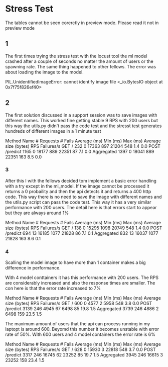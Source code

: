 # Stress Test

The tables cannot be seen corerctly in preview mode. Please read it not in preview mode

## 1

The first times trying the stress test with the locust tool the ml model crashed after a couple of seconds no matter the amount of users or the spawning rate. The same thing happened to other fellows. The error was about loading the image to the model. 

PIL.UnidentifiedImageError: cannot identify image file <_io.BytesIO object at 0x7f75f826ef40>

## 2

The first solution discussed in a support session was to save images with different names. This worked fine getting stable 9 RPS with 200 users but this way the utils.py didn't pass the code test and the stresst test generates hundreds of different images in a 1 minute test

Method	Name	    # Requests	# Fails	Average (ms)	Min (ms)	Max (ms)	Average size (bytes)	RPS	Failures/s
GET	    /	        232	        0	    17363	        897	        21204	    548	                    1.4	    0.0
POST	/predict	1165	    0	    18177	        889	        22351	    87	                    7.1	    0.0
Aggregated	        1397	    0	    18041	        889	        22351	    163	                    8.5	    0.0

### 3

After this I with the fellows decided tom implement a basic error handling with a try except in the ml_model. If the image cannot be processed it returns a 0 probaility and then the api detects it and returns a 400 http code. This way there is no need to save the image with different names and the utils.py script can pass the code test. This way it has a very similar performance with 200 users. The detail here is that errors start to appear but they are always around 1%

Method	Name	    # Requests	# Fails	Average (ms)	Min (ms)	Max (ms)	Average size (bytes)	RPS	Failures/s
GET	    /	        138	        0	    15295	        1098	    20749	    548                 	1.4	    0.0
POST	/predict	694	        13	    16185	        1077	    21828	    86                  	7.1	    0.1
Aggregated	        832	        13	    16037	        1077	    21828	    163	                    8.6	    0.1


### 4

Scalling the model image to have more than 1 container makes a big difference in performance. 

With 4 model conttainers it has this performance with 200 users. The RPS are considerably increased and also the response times are smaller. The con here is that the error rate increased to 7%

Method	Name	    # Requests	# Fails	Average (ms)	Min (ms)	Max (ms)	Average size (bytes)	RPS	Failures/s
GET	    /	        600	        0	    4577	        2	        5958	    548                 	3.8	    0.0
POST	/predict	3139	    246	    4945	        67	        6498	    85	                    19.8	1.5
Aggregated	        3739	    246	    4886	        2	        6498	    159	                    23.5	1.5

The maximum amount of users that the api can process running in my laptopt is around 600. Beyomd this number it becomes unstable with error rate of 50%. With 600 users and 4 model containers the error rate is 6%

Method	Name	    # Requests	# Fails	Average (ms)	Min (ms)	Max (ms)	Average size (bytes)	RPS	Failures/s
GET	    /	        628	        0	    15930	        3	        22818	    548	                    3.7	    0.0
POST	/predict	3317	    246	    16745	        62	        23252	    85	                    19.7	1.5
Aggregated	        3945	    246	    16615	        3	        23252	    158	                    23.4	1.5

